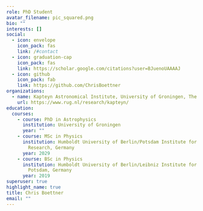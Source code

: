 ```yaml
---
role: PhD Student
avatar_filename: pic_squared.png
bio: ""
interests: []
social:
  - icon: envelope
    icon_pack: fas
    link: /#contact
  - icon: graduation-cap
    icon_pack: fas
    link: https://scholar.google.com/citations?user=BJuenoUAAAAJ
  - icon: github
    icon_pack: fab
    link: https://github.com/ChrisBoettner
organizations:
  - name: Kapteyn Astronomical Institute, University of Groningen, The Groningen
    url: https://www.rug.nl/research/kapteyn/
education:
  courses:
    - course: PhD in Astrophysics
      institution: University of Groningen
      year: ""
    - course: MSc in Physics
      institution: Humboldt University of Berlin/Potsdam Institute for Climate Impact
        Research, Germany
      year: 2029
    - course: BSc in Physics
      institution: Humboldt University of Berlin/Leibniz Institute for Astrophysics
        Potsdam, Germany
      year: 2019
superuser: true
highlight_name: true
title: Chris Boettner
email: ""
---
```


